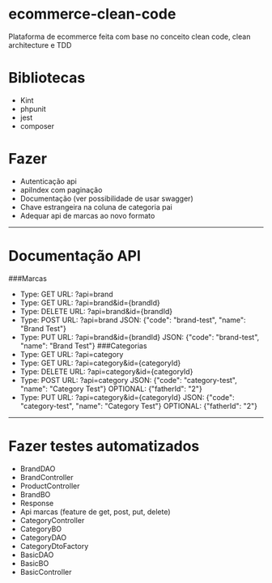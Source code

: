 # ecommerce-clean-code
Plataforma de ecommerce feita com base no conceito clean code, clean architecture e TDD

# Bibliotecas
- Kint
- phpunit
- jest
- composer

# Fazer
- Autenticação api
- apiIndex com paginação
- Documentação (ver possibilidade de usar swagger)
- Chave estrangeira na coluna de categoria pai
- Adequar api de marcas ao novo formato
---
# Documentação API
###Marcas
  - Type: GET URL: ?api=brand
  - Type: GET URL: ?api=brand&id={brandId} 
  - Type: DELETE URL: ?api=brand&id={brandId} 
  - Type: POST URL: ?api=brand JSON: {"code": "brand-test", "name": "Brand Test"}
  - Type: PUT URL: ?api=brand&id={brandId} JSON: {"code": "brand-test", "name": "Brand Test"}
###Categorias
  - Type: GET URL: ?api=category
  - Type: GET URL: ?api=category&id={categoryId}
  - Type: DELETE URL: ?api=category&id={categoryId} 
  - Type: POST URL: ?api=category JSON: {"code": "category-test", "name": "Category Test"} OPTIONAL: {"fatherId": "2"}
  - Type: PUT URL: ?api=category&id={categoryId} JSON: {"code": "category-test", "name": "Category Test"} OPTIONAL: {"fatherId": "2"}
  
---
# Fazer testes automatizados
- BrandDAO
- BrandController
- ProductController
- BrandBO
- Response
- Api marcas (feature de get, post, put, delete)
- CategoryController
- CategoryBO
- CategoryDAO
- CategoryDtoFactory
- BasicDAO
- BasicBO
- BasicController